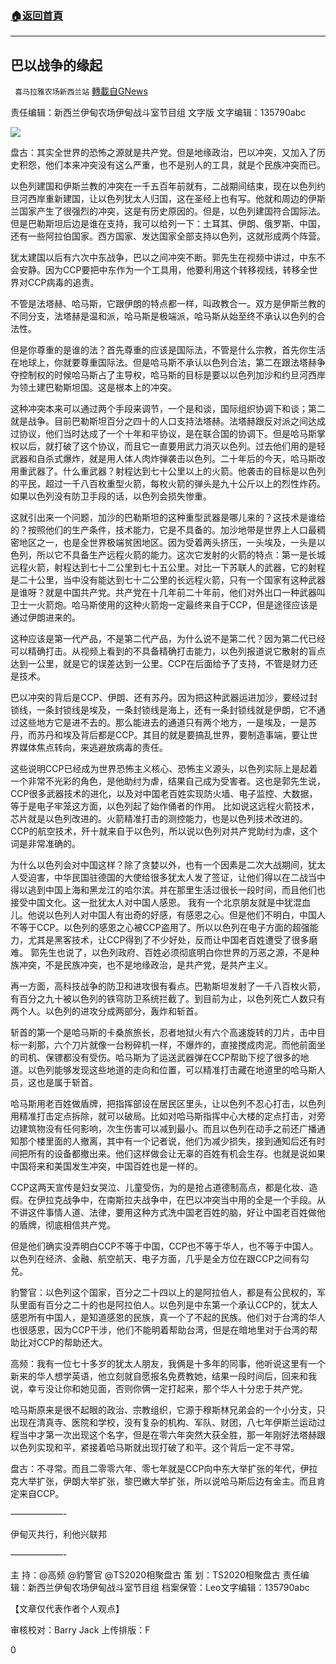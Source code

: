 ###  [:house:返回首頁](https://github.com/ourhimalayas/txt)
---

## 巴以战争的缘起
` 喜马拉雅农场新西兰站` [轉載自GNews](https://gnews.org/zh-hans/1325944/)

责任编辑：新西兰伊甸农场伊甸战斗室节目组
文字版
文字编辑：135790abc

![]()![](https://gnews-media-offload.s3.amazonaws.com/wp-content/uploads/2021/06/15235331/15a0de6e19dc86f2974a33ce44edcd9e_1440w-1.jpeg)

盘古：其实全世界的恐怖之源就是共产党。但是地缘政治，巴以冲突，又加入了历史积怨，他们本来冲突没有这么严重，也不是别人的工具，就是个民族冲突而已。

以色列建国和伊斯兰教的冲突在一千五百年前就有，二战期间结束，现在以色列约旦河西岸重新建国，让以色列犹太人归国，这在圣经上也有写。他就和周边的伊斯兰国家产生了很强烈的冲突，这是有历史原因的。但是，以色列建国符合国际法。但是巴勒斯坦后边是谁在支持，我可以给列一下：土耳其、伊朗、俄罗斯、中国，还有一些阿拉伯国家。西方国家、发达国家全部支持以色列，这就形成两个阵营。

犹太建国以后有六次中东战争，巴以之间冲突不断。郭先生在视频中讲过，中东不会安静。因为CCP要把中东作为一个工具用，他要利用这个转移视线，转移全世界对CCP病毒的追责。

不管是法塔赫、哈马斯，它跟伊朗的特点都一样，叫政教合一。双方是伊斯兰教的不同分支，法塔赫是温和派，哈马斯是极端派，哈马斯从始至终不承认以色列的合法性。

但是你尊重的是谁的法？首先尊重的应该是国际法，不管是什么宗教，首先你生活在地球上，你就要尊重国际法。但是哈马斯不承认以色列合法，第二在跟法塔赫争夺控制权的时候哈马斯占了主导权，哈马斯的目标是要以以色列加沙和约旦河西岸为领土建巴勒斯坦国。这是根本上的冲突。

这种冲突本来可以通过两个手段来调节，一个是和谈，国际组织协调下和谈；第二就是战争。目前巴勒斯坦百分之四十的人口支持法塔赫。法塔赫跟反对派之间达成过协议，他们当时达成了一个十年和平协议，是在联合国的协调下。但是哈马斯掌权以后，就打破了这个协议，而且它一直要用武力消灭以色列。过去他们用的是轻武器和自杀式爆炸，就是用人体人肉炸弹袭击以色列。二十年后的今天，哈马斯改用重武器了。什么重武器？射程达到七十公里以上的火箭。他袭击的目标是以色列的平民，超过一千八百枚重型火箭，每枚火箭的弹头是九十公斤以上的烈性炸药。如果以色列没有防卫手段的话，以色列会损失惨重。

这就引出来一个问题，加沙的巴勒斯坦的这种重型武器是哪儿来的？这技术是谁给的？按照他们的生产条件，技术能力，它是不具备的。加沙地带是世界上人口最稠密地区之一，也是全世界极端贫困地区。因为受着两头挤压，一头埃及，一头是以色列，所以它不具备生产远程火箭的能力。这次它发射的火箭的特点：第一是长城远程火箭，射程达到七十二公里到七十五公里。对比一下苏联人的武器，它的射程是二十公里，当中没有能达到七十二公里的长远程火箭，只有一个国家有这种武器是谁呀？就是中国共产党。共产党在十几年前二十年前，他们对外出口一种武器叫卫士一火箭炮。哈马斯使用的这种火箭炮一定最终来自于CCP，但是途径应该是通过伊朗进来的。

这种应该是第一代产品，不是第二代产品，为什么说不是第二代？因为第二代已经可以精确打击。从视频上看到的不具备精确打击能力，以色列报道说它散射的盲点达到一公里，就是它的误差达到一公里。CCP在后面给予了支持，不管是财力还是技术。

巴以冲突的背后是CCP、伊朗、还有苏丹。因为把这种武器运进加沙，要经过封锁线，一条封锁线是埃及，一条封锁线是海上，还有一条封锁线就是伊朗，它不通过这些地方它是进不去的。那么能进去的通道只有两个地方，一是埃及，一是苏丹，而苏丹和埃及背后都是CCP。其目的就是要搞乱世界，要制造事端，要让世界媒体焦点转向，来逃避放病毒的责任。

这些说明CCP已经成为世界恐怖主义核心、恐怖主义源头，以色列实际上是起着一个非常不光彩的角色，是他助纣为虐，结果自己成为受害者。这也是郭先生说，CCP很多武器技术的进化，以及对中国老百姓实现防火墙、电子监控、大数据，等于是电子牢笼这方面，以色列起了始作俑者的作用。 比如说这远程火箭技术，芯片就是以色列改进的。火箭精准打击的测控能力，也是以色列技术改进的。CCP的航空技术，歼十就来自于以色列，所以说以色列对共产党助纣为虐，这个词是非常准确的。

为什么以色列会对中国这样？除了贪婪以外，也有一个因素是二次大战期间，犹太人受迫害，中华民国驻德国的大使给很多犹太人发了签证，让他们得以在二战当中得以逃到中国上海和黑龙江的哈尔滨。并在那里生活过很长一段时间，而且他们也接受中国文化。这一批犹太人对中国人感恩。 我有一个北京朋友就是中犹混血儿。他说以色列人对中国人有出奇的好感，有感恩之心。但是他们不明白，中国人不等于CCP。以色列的感恩之心被CCP盗用了。所以以色列在电子方面的超强能力，尤其是黑客技术，让CCP得到了不少好处，反而让中国老百姓遭受了很多磨难。 郭先生也说了，以色列政府、百姓必须彻底明白你世界的万恶之源，不是种族冲突，不是民族冲突，也不是地缘政治，是共产党，是共产主义。

再一方面，高科技战争的防卫和进攻很有看点。巴勒斯坦发射了一千八百枚火箭，有百分之九十被以色列的铁穹防卫系统拦截了。到目前为止，以色列死亡人数只有两个人。以色列的进攻分成两部分，轰炸和斩首。

斩首的第一个是哈马斯的卡桑旅旅长，忍者地狱火有六个高速旋转的刀片，击中目标一刹那，六个刀片就像一台粉碎机一样，不爆炸的，直接搅成肉泥。而他前面坐的司机、保镖都没有受伤。哈马斯为了运送武器弹在CCP帮助下挖了很多的地道。以色列能够发现这些地道的走向和位置，可以精准打击藏在地道里的哈马斯人员，这也是属于斩首。

哈马斯用老百姓做盾牌，把指挥部设在居民区里头，让以色列不忍心打击，以色列用精准打击定点拆除，就可以破局。比如对哈马斯指挥中心大楼的定点打击，对旁边建筑物没有任何影响，次生伤害可以减到最小。而且以色列在动手之前还广播通知那个楼里面的人撤离，其中有一个记者说，他们为减少损失，接到通知后还有时间把所有的设备都撤出来。他们这样做会让无辜的百姓有机会生存。也就是说如果中国将来和美国发生冲突，中国百姓也是一样的。

CCP这两天宣传是妇女哭泣、儿童受伤，为的是抢占道德制高点，都是化妆、造假。在伊拉克战争中，在南斯拉夫战争中，在巴以冲突当中用的全是一个手段。从不讲这件事情人道、法律，要用这种方式洗中国老百姓的脑，好让中国老百姓做他的盾牌，彻底相信共产党。

但是他们确实没弄明白CCP不等于中国，CCP也不等于华人，也不等于中国人。以色列在经济、金融、航空航天、电子方面，几乎是全方位在跟CCP之间有勾兑。

豹警官：以色列这个国家，百分之二十四以上的是阿拉伯人，都是有公民权的，军队里面有百分之二十的也是阿拉伯人。以色列是中东第一个承认CCP的，犹太人感恩所有中国人，是知道感恩的民族，真一个了不起的民族。他们对于台湾的华人也很感恩，因为CCP干涉，他们不能明着帮助台湾，但是在暗地里对于台湾的帮助比对CCP的帮助还大。

高频：我有一位七十多岁的犹太人朋友，我俩是十多年的同事，他听说这里有一个新来的华人想学英语，他立刻就自愿报名免费教她，结果一段时间后，回来和我说，幸亏没让你和她见面，否则你俩一定打起来，那个华人十分忠于共产党。

哈马斯原来是很不起眼的政治、宗教组织，它源于穆斯林兄弟会的一个小分支，只出现在清真寺、医院和学校，没有复杂的机构、军队、财团，八七年伊斯兰运动过程当中才第一次出现这个名字，但是在零六年突然大获全胜，那一年刚好法塔赫跟以色列实现和平，紧接着哈马斯就出现打破了和平。这个背后一定不寻常。

盘古：不寻常。而且二零零六年、零七年就是CCP向中东大举扩张的年代，伊拉克大举扩张，伊朗大举扩张，黎巴嫩大举扩张，所以说哈马斯后边有金主。而且肯定来自CCP。

——————-

伊甸灭共行，利他兴联邦

——————-

主    持：@高频 @豹警官 @TS2020相聚盘古
策    划：TS2020相聚盘古
责任编辑：新西兰伊甸农场伊甸战斗室节目组
档案保管：Leo文字编辑：135790abc

【文章仅代表作者个人观点】

审核校对：Barry Jack
上传排版：F

0

